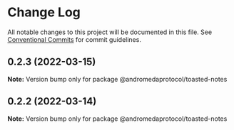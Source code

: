 # Change Log

All notable changes to this project will be documented in this file.
See [Conventional Commits](https://conventionalcommits.org) for commit guidelines.

## 0.2.3 (2022-03-15)

**Note:** Version bump only for package @andromedaprotocol/toasted-notes

## 0.2.2 (2022-03-14)

**Note:** Version bump only for package @andromedaprotocol/toasted-notes
